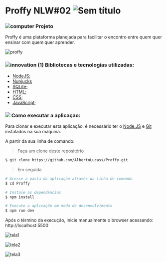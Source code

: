 # Proffy NLW#02 ![Sem título](https://user-images.githubusercontent.com/38790522/87840868-3d66cf00-c878-11ea-9660-9784fc035be2.png)

###   ![computer](https://user-images.githubusercontent.com/38790522/87855074-4f825500-c8ec-11ea-8bfb-604cd6efc3ae.png) Projeto
Proffy é uma plataforma planejada para facilitar o encontro entre quem quer ensinar com quem quer aprender.

![proffy](https://user-images.githubusercontent.com/38790522/89902028-4ff4cf80-dbbc-11ea-89eb-e59009b1f8f1.png)


###  ![innovation (1)](https://user-images.githubusercontent.com/38790522/87854016-024eb500-c8e5-11ea-8d88-379cc4341e51.png) Bibliotecas e tecnologias utilizadas:
- [NodeJS;](https://nodejs.org/en/)
- [Nunjucks](https://imasters.com.br/front-end/nunjucks-template-engine-para-js)
- [SQLite;](https://www.sqlite.org/index.html)
- [HTML;](https://developer.mozilla.org/pt-BR/docs/Web/HTML)
- [CSS;](https://developer.mozilla.org/pt-BR/docs/Web/CSS)
- [JavaScript;](https://www.javascript.com/)

### <img src="https://img.icons8.com/color/30/000000/command-line.png"/> Como executar a aplicaçao:
Para clonar e executar esta aplicação, é necessário ter o [Node.JS](https://nodejs.org/en/) e [Git](https://gitforwindows.org/) instalados na sua máquina.

A partir da sua linha de comando:

>Faça um clone deste repositório

```sh
$ git clone https://github.com/AlbertoLucass/Proffy.git
```

>Em seguida


```sh
# Acesse a pasta da aplicação através da linha de comando
$ cd Proffy

# Instale as dependências
$ npm install

# Execute a aplicação em modo de desenvolvimento
$ npm run dev
```
Após o término da execução, inicie manualmente o browser acessando: http://localhost:5500


![tela1](https://user-images.githubusercontent.com/38790522/89908676-89c9d400-dbc4-11ea-912a-686981de3ef7.png)

![tela2](https://user-images.githubusercontent.com/38790522/89908756-a960fc80-dbc4-11ea-9d13-a222ac7d6e92.png)

![tela3](https://user-images.githubusercontent.com/38790522/89909592-9ef33280-dbc5-11ea-97ee-622938ffaadb.png)
